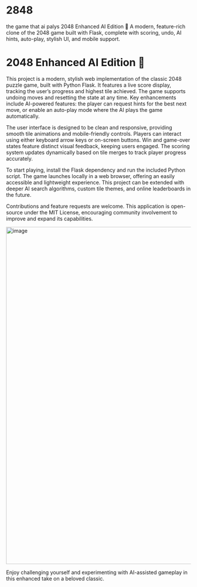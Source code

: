# 2848
the game that ai palys
2048 Enhanced AI Edition 🚀
A modern, feature-rich clone of the 2048 game built with Flask, complete with scoring, undo, AI hints, auto-play, stylish UI, and mobile support.
# 2048 Enhanced AI Edition 🚀
This project is a modern, stylish web implementation of the classic 2048 puzzle game, built with Python Flask. It features a live score display, tracking the user’s progress and highest tile achieved. The game supports undoing moves and resetting the state at any time. Key enhancements include AI-powered features: the player can request hints for the best next move, or enable an auto-play mode where the AI plays the game automatically.

The user interface is designed to be clean and responsive, providing smooth tile animations and mobile-friendly controls. Players can interact using either keyboard arrow keys or on-screen buttons. Win and game-over states feature distinct visual feedback, keeping users engaged. The scoring system updates dynamically based on tile merges to track player progress accurately.

To start playing, install the Flask dependency and run the included Python script. The game launches locally in a web browser, offering an easily accessible and lightweight experience. This project can be extended with deeper AI search algorithms, custom tile themes, and online leaderboards in the future.

Contributions and feature requests are welcome. This application is open-source under the MIT License, encouraging community involvement to improve and expand its capabilities.

<img width="1788" height="921" alt="image" src="https://github.com/user-attachments/assets/40a5810f-579c-48e1-8c17-08f3eb4daa48" />


Enjoy challenging yourself and experimenting with AI-assisted gameplay in this enhanced take on a beloved classic.
